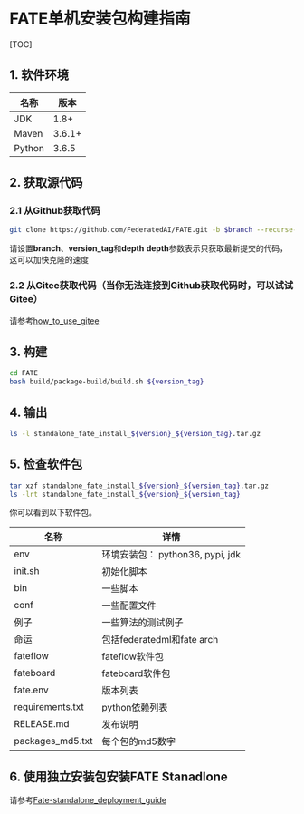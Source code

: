 # FATE单机安装包构建指南

[TOC]

## 1. 软件环境

| 名称 | 版本 |
| ------ | ------- |
| JDK | 1.8+ |
| Maven | 3.6.1+ |
| Python | 3.6.5 |

## 2. 获取源代码

### 2.1 从Github获取代码

```bash
git clone https://github.com/FederatedAI/FATE.git -b $branch --recurse-submodules --depth=1
```

请设置**branch**、**version_tag**和**depth**
**depth**参数表示只获取最新提交的代码，这可以加快克隆的速度

### 2.2 从Gitee获取代码（当你无法连接到Github获取代码时，可以试试Gitee）

请参考[how_to_use_gitee](../common/how_to_use_gitee.zh.md)

## 3. 构建

```bash
cd FATE
bash build/package-build/build.sh ${version_tag}
```

## 4. 输出

```bash
ls -l standalone_fate_install_${version}_${version_tag}.tar.gz
```

## 5. 检查软件包

```bash
tar xzf standalone_fate_install_${version}_${version_tag}.tar.gz
ls -lrt standalone_fate_install_${version}_${version_tag}
```

你可以看到以下软件包。

| 名称 | 详情 |
| ---------------- | --------------------------------------------------------- |
| env | 环境安装包： python36, pypi, jdk |
| init.sh | 初始化脚本 |
| bin | 一些脚本 |
| conf | 一些配置文件 |
| 例子 | 一些算法的测试例子
| 命运 | 包括federatedml和fate arch |
| fateflow | fateflow软件包
| fateboard | fateboard软件包
| fate.env | 版本列表|
| requirements.txt | python依赖列表|
| RELEASE.md | 发布说明 |
| packages_md5.txt |每个包的md5数字 |

## 6. 使用独立安装包安装FATE Stanadlone

请参考[Fate-standalone_deployment_guide](../deploy/../../deploy/standalone-deploy/doc/Fate-standalone_deployment_guide.zh.md)